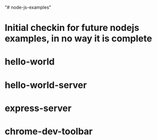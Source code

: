 "# node-js-examples" 
# Initial checkin for future nodejs examples, in no way it is complete
# hello-world
# hello-world-server
# express-server
# chrome-dev-toolbar

